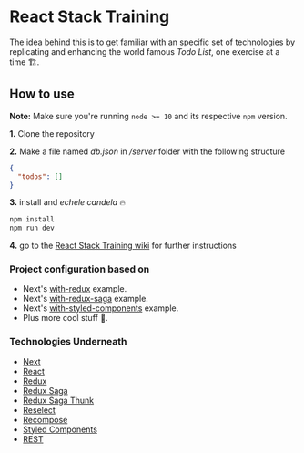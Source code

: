 # React Stack Training
The idea behind this is to get familiar with an specific set of technologies by replicating and enhancing the world famous _Todo List_, one exercise at a time 🏗.

## How to use
**Note:** Make sure you're running `node >= 10` and its respective `npm` version.

**1.** Clone the repository

**2.** Make a file named _db.json_ in _/server_ folder with the following structure
```JSON
{
  "todos": []
}
```

**3.** install and _echele candela_ 🔥
```bash
npm install
npm run dev
```

**4.** go to the [React Stack Training wiki](https://bitbucket.org/zemoga/react-stack-training/wiki/Home) for further instructions


### Project configuration based on

- Next's [with-redux](https://github.com/zeit/next.js/tree/canary/examples/with-redux) example.
- Next's [with-redux-saga](https://github.com/zeit/next.js/tree/canary/examples/with-redux-saga) example.
- Next's [with-styled-components](https://github.com/zeit/next.js/tree/canary/examples/with-styled-components) example.
- Plus more cool stuff 🌝.

### Technologies Underneath

- [Next](https://github.com/zeit/next.js/)
- [React](https://github.com/facebook/react)
- [Redux](https://github.com/reduxjs/redux)
- [Redux Saga](https://github.com/redux-saga/redux-saga)
- [Redux Saga Thunk](https://github.com/diegohaz/redux-saga-thunk)
- [Reselect](https://github.com/reduxjs/reselect)
- [Recompose](https://github.com/acdlite/recompose)
- [Styled Components](https://www.styled-components.com/)
- [REST](https://developer.mozilla.org/en-US/docs/Glossary/REST)